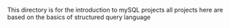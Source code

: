 This directory is for the introduction to mySQL projects
all projects here are based on the basics of structured query language